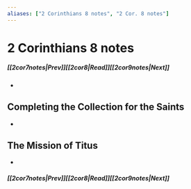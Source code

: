 ```yaml
---
aliases: ["2 Corinthians 8 notes", "2 Cor. 8 notes"]
---
```

# 2 Corinthians 8 notes
##### <span class=arrow-left></span>[[2cor7notes|Prev]]<span class=navigation-separator></span>[[2cor8|Read]]<span class=navigation-separator></span>[[2cor9notes|Next]]<span class=arrow-right></span>
- 
## Completing the Collection for the Saints
- 
## The Mission of Titus
- 
##### <span class=arrow-left></span>[[2cor7notes|Prev]]<span class=navigation-separator></span>[[2cor8|Read]]<span class=navigation-separator></span>[[2cor9notes|Next]]<span class=arrow-right></span>